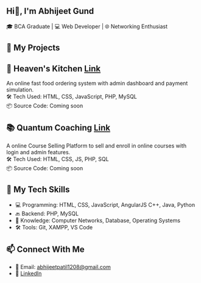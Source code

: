 ## Hi👋, I'm Abhijeet Gund 
🎓 BCA Graduate | 💻 Web Developer | 🌐 Networking Enthusiast

## 🚀 My Projects
## 🍔 Heaven's Kitchen [Link](https://github.com/Abhijeet-git2003/Heaven-s-Kitchen-website)
An online fast food ordering system with admin dashboard and payment simulation.  
🛠 Tech Used: HTML, CSS, JavaScript, PHP, MySQL  
📦 Source Code: Coming soon

## 📚 Quantum Coaching [Link](https://github.com/Abhijeet-git2003/Quantum-Coaching-website)
  A online Course Selling Platform to sell and enroll in online courses with login and admin features.  
🛠 Tech Used: HTML, CSS, JS, PHP, SQL  
📦 Source Code: Coming soon

## 🧰 My Tech Skills
- 💻 Programming:  HTML, CSS, JavaScript, AngularJS C++, Java, Python
- 🔙 Backend: PHP, MySQL
- 🧠 Knowledge: Computer Networks, Database, Operating Systems
- 🛠 Tools: Git, XAMPP, VS Code

## 📫 Connect With Me
- 📧 Email: abhijeetpatil1208@gmail.com
- 💼 [LinkedIn](https://www.linkedin.com/in/abhijeet-gund-086936254?utm_source=share&utm_campaign=share_via&utm_content=profile&utm_medium=android_app)
